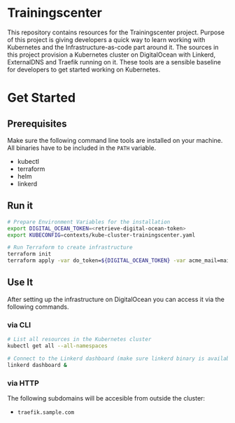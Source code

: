 # Trainingscenter

This repository contains resources for the Trainingscenter project. Purpose of this project is giving developers a quick way to learn working with Kubernetes and the Infrastructure-as-code part around it. The sources in this project provision a Kubernetes cluster on DigitalOcean with Linkerd, ExternalDNS and Traefik running on it. These tools are a sensible baseline for developers to get started working on Kubernetes.   

# Get Started 

## Prerequisites

Make sure the following command line tools are installed on your machine. All binaries have to be included in the `PATH` variable.

* kubectl
* terraform
* helm
* linkerd
  
## Run it

```bash
# Prepare Environment Variables for the installation
export DIGITAL_OCEAN_TOKEN=<retrieve-digital-ocean-token>
export KUBECONFIG=contexts/kube-cluster-trainingscenter.yaml

# Run Terraform to create infrastructure
terraform init
terraform apply -var do_token=${DIGITAL_OCEAN_TOKEN} -var acme_mail=mail@sample.com -var domain=sample.com
```

## Use It

After setting up the infrastructure on DigitalOcean you can access it via the following commands.

### via CLI

```bash
# List all resources in the Kubernetes cluster
kubectl get all --all-namespaces

# Connect to the Linkerd dashboard (make sure linkerd binary is available)
linkerd dashboard &
```

### via HTTP

The following subdomains will be accesible from outside the cluster:
* `traefik.sample.com`
 
